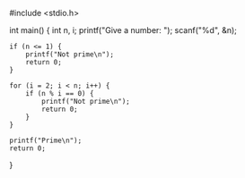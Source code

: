 #include <stdio.h>

int main() {
    int n, i;
    printf("Give a number: ");
    scanf("%d", &n);

    if (n <= 1) {
        printf("Not prime\n");
        return 0;
    }

    for (i = 2; i < n; i++) {
        if (n % i == 0) {
            printf("Not prime\n");
            return 0;
        }
    }

    printf("Prime\n");
    return 0;
}
